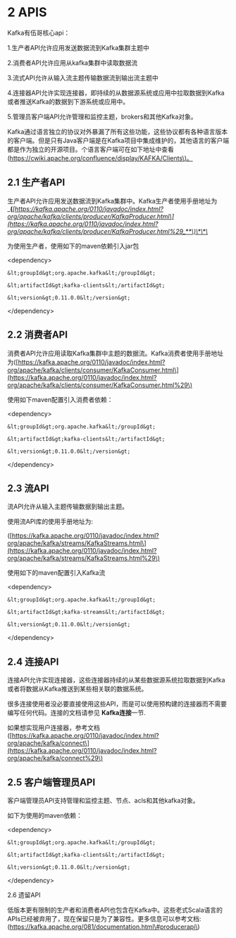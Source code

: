 # 2 APIS

Kafka有伍哥核心api：

1.生产者API允许应用发送数据流到Kafka集群主题中

2.消费者API允许应用从kafka集群中读取数据流

3.流式API允许从输入流主题传输数据流到输出流主题中

4.连接器API允许实现连接器，即持续的从数据源系统或应用中拉取数据到Kafka或者推送Kafka的数据到下游系统或应用中。

5.管理员客户端API允许管理和监控主题，brokers和其他Kafka对象。

Kafka通过语言独立的协议对外暴漏了所有这些功能，这些协议都有各种语言版本的客户端。但是只有Java客户端是在Kafka项目中集成维护的，其他语言的客户端都是作为独立的开源项目。个语言客户端可在如下地址中查看\([https://cwiki.apache.org/confluence/display/KAFKA/Clients\)。](https://cwiki.apache.org/confluence/display/KAFKA/Clients%29。)

## 2.1 生产者API

生产者API允许应用发送数据流到Kafka集群中。Kafka生产者使用手册地址为_**\(**_[https://kafka.apache.org/0110/javadoc/index.html?org/apache/kafka/clients/producer/KafkaProducer.html\](https://kafka.apache.org/0110/javadoc/index.html?org/apache/kafka/clients/producer/KafkaProducer.html%29_**\)\*\*\_

为使用生产者，使用如下的maven依赖引入jar包

&lt;dependency&gt;

```
&lt;groupId&gt;org.apache.kafka&lt;/groupId&gt;

&lt;artifactId&gt;kafka-clients&lt;/artifactId&gt;

&lt;version&gt;0.11.0.0&lt;/version&gt;
```

&lt;/dependency&gt;

## 2.2 消费者API

消费者API允许应用读取Kafka集群中主题的数据流。Kafka消费者使用手册地址为\([https://kafka.apache.org/0110/javadoc/index.html?org/apache/kafka/clients/consumer/KafkaConsumer.html\](https://kafka.apache.org/0110/javadoc/index.html?org/apache/kafka/clients/consumer/KafkaConsumer.html%29\)

使用如下maven配置引入消费者依赖：

&lt;dependency&gt;

```
&lt;groupId&gt;org.apache.kafka&lt;/groupId&gt;

&lt;artifactId&gt;kafka-clients&lt;/artifactId&gt;

&lt;version&gt;0.11.0.0&lt;/version&gt;
```

&lt;/dependency&gt;

## 2.3 流API

流API允许从输入主题传输数据到输出主题。

使用流API库的使用手册地址为:

\([https://kafka.apache.org/0110/javadoc/index.html?org/apache/kafka/streams/KafkaStreams.html\](https://kafka.apache.org/0110/javadoc/index.html?org/apache/kafka/streams/KafkaStreams.html%29\)

使用如下的maven配置引入Kafka流

&lt;dependency&gt;

```
&lt;groupId&gt;org.apache.kafka&lt;/groupId&gt;

&lt;artifactId&gt;kafka-streams&lt;/artifactId&gt;

&lt;version&gt;0.11.0.0&lt;/version&gt;
```

&lt;/dependency&gt;

## 2.4 连接API

连接API允许实现连接器，这些连接器持续的从某些数据源系统拉取数据到Kafka或者将数据从Kafka推送到某些相关联的数据系统。

很多连接使用者没必要直接使用这些API，而是可以使用预构建的连接器而不需要编写任何代码。连接的文档请参见 **Kafka连接**一节.

如果想实现用户连接器，参考文档\([https://kafka.apache.org/0110/javadoc/index.html?org/apache/kafka/connect\](https://kafka.apache.org/0110/javadoc/index.html?org/apache/kafka/connect%29\)

## 2.5 客户端管理员API

客户端管理员API支持管理和监控主题、节点、acls和其他kafka对象。

如下为使用的maven依赖：

&lt;dependency&gt;

```
&lt;groupId&gt;org.apache.kafka&lt;/groupId&gt;

&lt;artifactId&gt;kafka-clients&lt;/artifactId&gt;

&lt;version&gt;0.11.0.0&lt;/version&gt;
```

&lt;/dependency&gt;

2.6 遗留API

低版本更有限制的生产者和消费者API也包含在Kafka中。这些老式Scala语言的APIs已经被弃用了，现在保留只是为了兼容性。更多信息可以参考文档:\(https://kafka.apache.org/081/documentation.html\#producerapi\)



